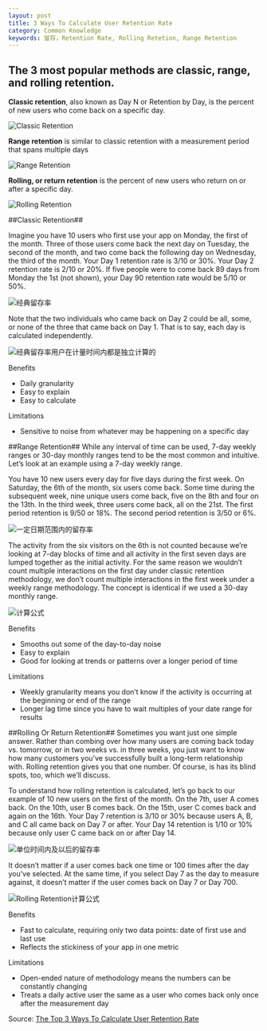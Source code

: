 ```yaml
---
layout: post
title: 3 Ways To Calculate User Retention Rate
category: Common Knowledge
keywords: 留存，Retention Rate, Rolling Retetion, Range Retention
---
```


## The 3 most popular methods are classic, range, and rolling retention.


**Classic retention**, also known as Day N or Retention by Day, is the percent of new users who come back on a specific day.

![Classic Retention](https://i1.wp.com/www.braze.com/wp-content/uploads/2016/10/AB1016_BLOG_USER-RETENTION_1_826x350R.jpeg)

**Range retention** is similar to classic retention with a measurement period that spans multiple days

![Range Retention](https://i2.wp.com/www.braze.com/wp-content/uploads/2016/10/AB1016_BLOG_USER-RETENTION_2_826x373R.jpeg)

**Rolling, or return retention** is the percent of new users who return on or after a specific day.

![Rolling Retention](https://i0.wp.com/www.braze.com/wp-content/uploads/2016/10/AB1016_BLOG_USER-RETENTION_3_826x138R.jpeg)

##Classic Retention##

Imagine you have 10 users who first use your app on Monday, the first of the month. Three of those users come back the next day on Tuesday, the second of the month, and two come back the following day on Wednesday, the third of the month. Your Day 1 retention rate is 3/10 or 30%. Your Day 2 retention rate is 2/10 or 20%. If five people were to come back 89 days from Monday the 1st (not shown), your Day 90 retention rate would be 5/10 or 50%.

![经典留存率](https://i0.wp.com/www.braze.com/wp-content/uploads/2016/10/AB1016_BLOG_USER-RETENTION_4_826x439R.jpg)

Note that the two individuals who came back on Day 2 could be all, some, or none of the three that came back on Day 1. That is to say, each day is calculated independently.  

![经典留存率用户在计量时间内都是独立计算的](https://i0.wp.com/www.braze.com/wp-content/uploads/2016/10/AB1016_BLOG_USER-RETENTION_7_826x250R.jpg)

Benefits

 - Daily granularity
 - Easy to explain
 - Easy to calculate

Limitations

 - Sensitive to noise from whatever may be happening on a specific day
 

##Range Retention##
While any interval of time can be used, 7-day weekly ranges or 30-day monthly ranges tend to be the most common and intuitive. Let’s look at an example using a 7-day weekly range.

You have 10 new users every day for five days during the first week. On Saturday, the 6th of the month, six users come back. Some time during the subsequent week, nine unique users come back, five on the 8th and four on the 13th. In the third week, three users come back, all on the 21st. The first period retention is 9/50 or 18%. The second period retention is 3/50 or 6%.

![一定日期范围内的留存率](https://i1.wp.com/www.braze.com/wp-content/uploads/2016/10/AB1016_BLOG_USER-RETENTION_5_826x439R.jpg)

The activity from the six visitors on the 6th is not counted because we’re looking at 7-day blocks of time and all activity in the first seven days are lumped together as the initial activity. For the same reason we wouldn’t count multiple interactions on the first day under classic retention methodology, we don’t count multiple interactions in the first week under a weekly range methodology. The concept is identical if we used a 30-day monthly range.

![计算公式](https://i2.wp.com/www.braze.com/wp-content/uploads/2016/10/AB1016_BLOG_USER-RETENTION_8_826x250R.jpg)

Benefits

 - Smooths out some of the day-to-day noise
 - Easy to explain
 - Good for looking at trends or patterns over a longer period of time

Limitations

 - Weekly granularity means you don’t know if the activity is occurring
   at the beginning or end of the range
 - Longer lag time since you have to wait multiples of your date range
   for results

##Rolling Or Return Retention##
Sometimes you want just one simple answer. Rather than combing over how many users are coming back today vs. tomorrow, or in two weeks vs. in three weeks, you just want to know how many customers you’ve successfully built a long-term relationship with. Rolling retention gives you that one number. Of course, is has its blind spots, too, which we’ll discuss.

To understand how rolling retention is calculated, let’s go back to our example of 10 new users on the first of the month. On the 7th, user A comes back. On the 10th, user B comes back. On the 15th, user C comes back and again on the 16th. Your Day 7 retention is 3/10 or 30% because users A, B, and C all came back on Day 7 or after. Your Day 14 retention is 1/10 or 10% because only user C came back on or after Day 14.

![单位时间内及以后的留存率](https://i1.wp.com/www.braze.com/wp-content/uploads/2016/10/AB1016_BLOG_USER-RETENTION_6_826x439R.jpg)

It doesn’t matter if a user comes back one time or 100 times after the day you’ve selected. At the same time, if you select Day 7 as the day to measure against, it doesn’t matter if the user comes back on Day 7 or Day 700.

![Rolling Retention计算公式](https://i0.wp.com/www.braze.com/wp-content/uploads/2016/10/AB1016_BLOG_USER-RETENTION_9_826x250R.jpg)

Benefits

 - Fast to calculate, requiring only two data points: date of first use
   and last use
 - Reflects the stickiness of your app in one metric

Limitations

 - Open-ended nature of methodology means the numbers can be constantly
   changing
 - Treats a daily active user the same as a user who comes back only
   once after the measurement day


Source: [The Top 3 Ways To Calculate User Retention Rate](https://www.braze.com/blog/calculate-retention-rate/)
